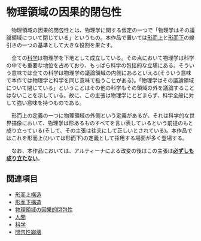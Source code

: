 # 物理領域の因果的閉包性

　物理領域の因果的閉包性とは、物理学に関する仮定の一つで「物理学はその議論領域について閉じている」というもの。本作品で置いては[形而上](0201形而上構造.md)と[形而下](0202形而下構造.md)の線引きの一つの基準として大きな役割を果たす。

　全ての[科学](../../体系一覧/0001科学.md)は物理学を下地として成立している。その点において物理学は科学の中でも重要な地位を占めており、もっぱら科学の包括的な立場にある。そういう意味では全ての科学は物理学の議論領域の内側にあるといえる(そういう意味で本作では物理学と科学を同じ意味で扱うことがある)。「物理学はその議論領域について閉じている」ということはその他の科学もその領域の外を議論することはないことを示している。故に、この主張は物理学にとどまらず、科学全般に対して強い意味を持つものである。

　形而上の定義の一つに物理領域の外側という定義があるが、それは科学的な世界描像において、物理学は形あるものすべてを言い表しているという前提のもと成り立っている(そして、その主張は往夫にして正しいとされている)。本作品ではこれを形而上(ひいては形而下)の定義として採用する場面が多く登場する。

　なお、本作品においては、アルティーナによる改変の後はこの主張は[**必ずしも成り立たない**](../../歴史・事象/0001閉包性崩壊.md)。

## 関連項目

- [形而上構造](0201形而上構造.md)
- [形而下構造](0202形而下構造.md)
- [物理領域の因果的閉包性](0203物理領域の因果的閉包性.md)
- [人間](0304人間.md)
- [科学](../../体系一覧/0001科学.md)
- [閉包性崩壊](../../歴史・事象/0001閉包性崩壊.md)
